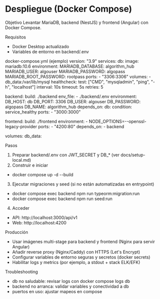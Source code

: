 # Despliegue (Docker Compose)

Objetivo
Levantar MariaDB, backend (NestJS) y frontend (Angular) con Docker Compose.

Requisitos
- Docker Desktop actualizado
- Variables de entorno en backend/.env

docker-compose.yml (ejemplo)
version: "3.9"
services:
  db:
    image: mariadb:10.6
    environment:
      MARIADB_DATABASE: algorithm_hub
      MARIADB_USER: algouser
      MARIADB_PASSWORD: algopass
      MARIADB_ROOT_PASSWORD: rootpass
    ports:
      - "3306:3306"
    volumes:
      - db_data:/var/lib/mysql
    healthcheck:
      test: ["CMD", "mysqladmin", "ping", "-h", "localhost"]
      interval: 10s
      timeout: 5s
      retries: 5

  backend:
    build: ./backend
    env_file:
      - ./backend/.env
    environment:
      DB_HOST: db
      DB_PORT: 3306
      DB_USER: algouser
      DB_PASSWORD: algopass
      DB_NAME: algorithm_hub
    depends_on:
      db:
        condition: service_healthy
    ports:
      - "3000:3000"

  frontend:
    build: ./frontend
    environment:
      - NODE_OPTIONS=--openssl-legacy-provider
    ports:
      - "4200:80"
    depends_on:
      - backend

volumes:
  db_data:

Pasos
1) Preparar backend/.env con JWT_SECRET y DB_* (ver docs/setup-local.md)
2) Construir e iniciar
- docker compose up -d --build
3) Ejecutar migraciones y seed (si no están automatizadas en entrypoint)
- docker compose exec backend npm run typeorm:migration:run
- docker compose exec backend npm run seed:run
4) Acceder
- API: http://localhost:3000/api/v1
- Web: http://localhost:4200

Producción
- Usar imágenes multi-stage para backend y frontend (Nginx para servir Angular)
- Añadir reverse proxy (Nginx/Caddy) con HTTPS (Let's Encrypt)
- Configurar variables de entorno seguras y secretos (docker secrets)
- Habilitar logs y metrics (por ejemplo, a stdout + stack ELK/EFK)

Troubleshooting
- db no saludable: revisar logs con docker compose logs db
- backend no arranca: validar variables y conectividad a db
- puertos en uso: ajustar mapeos en compose

